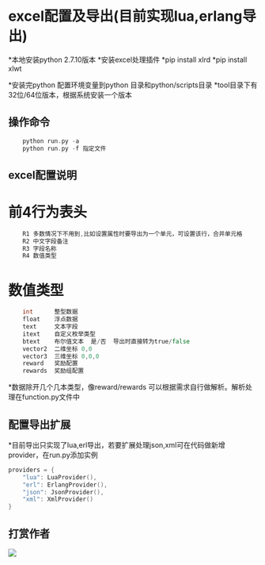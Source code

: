 excel配置及导出(目前实现lua,erlang导出)
================

*本地安装python 2.7.10版本
*安装excel处理插件
*pip install xlrd
*pip install xlwt

*安装完python 配置环境变量到python 目录和python/scripts目录
*tool目录下有32位/64位版本，根据系统安装一个版本

操作命令
---------------

```go
	python run.py -a
	python run.py -f 指定文件
```

excel配置说明
---------------

# 前4行为表头
```go
	R1 多数情况下不用到,比如设置属性时要导出为一个单元，可设置该行，合并单元格
	R2 中文字段备注
	R3 字段名称
	R4 数值类型
```

# 数值类型
```go
	int      整型数据
	float    浮点数据
	text     文本字段
	itext    自定义枚举类型
	btext    布尔值文本  是/否  导出时直接转为true/false
	vector2  二维坐标 0,0
	vector3  三维坐标 0,0,0
	reward   奖励配置
	rewards  奖励组配置
```
*数据除开几个几本类型，像reward/rewards 可以根据需求自行做解析。解析处理在function.py文件中

配置导出扩展
---------------
	
*目前导出只实现了lua,erl导出，若要扩展处理json,xml可在代码做新增provider，在run.py添加实例
```go
providers = {
	"lua": LuaProvider(),
	"erl": ErlangProvider(),
	"json": JsonProvider(),
	"xml": XmlProvider()
}
```

## 打赏作者

![](https://inews.gtimg.com/newsapp_bt/0/12589884703/641)